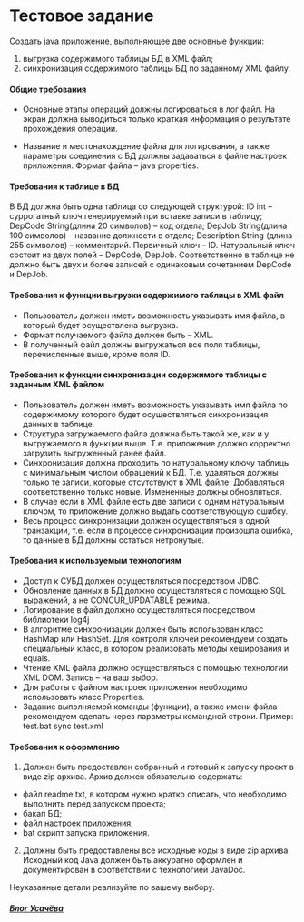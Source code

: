 Тестовое задание 
===============================

Создать java приложение, выполняющее две основные функции:
1) выгрузка содержимого таблицы БД в XML файл;
2) синхронизация содержимого таблицы БД по заданному XML файлу.

#### Общие требования

- Основные этапы операций должны логироваться в лог файл. На экран должна выводиться только краткая информация о результате прохождения операции.

- Название и местонахождение файла для логирования, а также параметры соединения с БД должны задаваться в файле настроек приложения. Формат файла – java properties.

#### Требования к таблице в БД

В БД должна быть одна таблица со следующей структурой:
ID int  – суррогатный ключ генерируемый при вставке записи в таблицу;
DepCode String(длина 20 символов) – код отдела;
DepJob String(длина 100 символов) – название должности в отделе;
Description String (длина 255 символов) – комментарий.
Первичный ключ – ID.
Натуральный ключ состоит из двух полей – DepCode, DepJob. Соответственно в таблице не должно быть двух и более записей с одинаковым сочетанием DepCode и DepJob.

#### Требования к функции выгрузки содержимого таблицы в XML файл
-	Пользователь должен иметь возможность указывать имя файла, в который будет осуществлена выгрузка.
-	Формат получаемого файла должен быть – XML.
-	В полученный файл должны выгружаться все поля таблицы, перечисленные выше, кроме поля ID.

#### Требования к функции синхронизации содержимого таблицы c заданным XML файлом 
-	Пользователь должен иметь возможность указывать имя файла по содержимому которого будет осуществляться синхронизация данных в таблице.
-	Структура загружаемого файла должна быть такой же, как и у выгружаемого в функции выше. Т.е. приложение должно корректно загрузить выгруженный ранее файл.
-	Синхронизация должна проходить по натуральному ключу таблицы с минимальным числом обращений к БД. Т.е. удаляться должны только те записи, которые отсутствуют в XML файле. Добавляться соответственно только новые. Измененные должны обновляться.
-	В случае если в XML файле есть две записи с одним натуральным ключом, то приложение должно выдать соответствующую ошибку.
-	Весь процесс синхронизации должен осуществляться в одной транзакции, т.е. если в процессе синхронизации произошла ошибка, то данные в БД должны остаться нетронутые.

#### Требования к используемым технологиям
-	Доступ к СУБД должен осуществляться посредством JDBC.
-	Обновление данных в БД должно осуществляться с помощью SQL выражений, а не CONCUR_UPDATABLE режима.
-	Логирование в файл должно осуществляться посредством библиотеки log4j
-	В алгоритме синхронизации должен быть использован класс HashMap или HashSet. Для контроля ключей рекомендуем создать специальный класс, в котором реализовать методы хеширования и equals.
-	Чтение XML файла должно осуществляться с помощью технологии XML DOM. Запись – на ваш выбор.
-	Для работы с файлом настроек приложения необходимо использовать класс Properties.
-	Задание выполняемой команды (функции), а также имени файла рекомендуем сделать через параметры командной строки. Пример: test.bat sync test.xml

#### Требования к оформлению
1.	Должен быть предоставлен собранный и готовый к запуску проект в виде zip архива. Архив должен обязательно содержать:
-	файл readme.txt, в котором нужно кратко описать, что необходимо выполнить перед запуском проекта;
-	бакап БД;
-	файл настроек приложения;
-	bat скрипт запуска приложения.
2.	Должны быть предоставлены все исходные коды в виде zip архива. Исходный код Java должен быть аккуратно оформлен и документирован в соответствии с технологией JavaDoc.

Неуказанные детали реализуйте по вашему выбору.




##### <a href="http://usachev.net/" target=_blank>Блог Усачёва</a>

